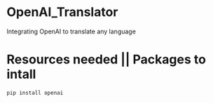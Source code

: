 # OpenAI_Translator
Integrating OpenAI to translate any language
# Resources needed || Packages to intall
```bash
pip install openai
```
